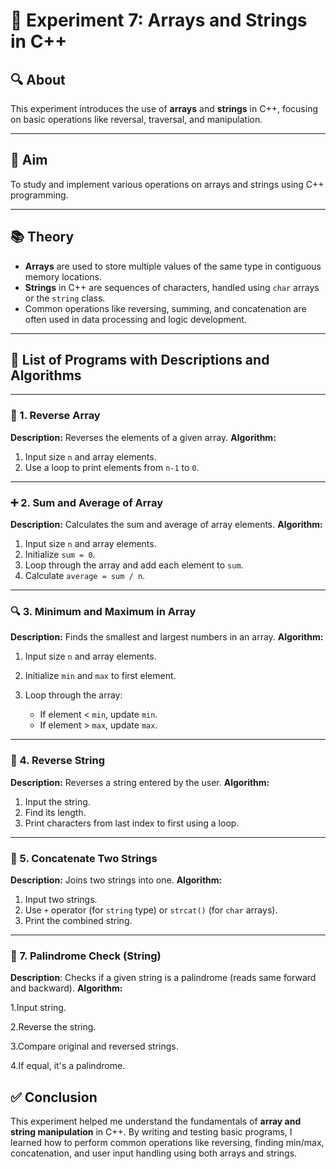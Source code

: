 
# 🧪 Experiment 7: Arrays and Strings in C++

## 🔍 About

This experiment introduces the use of **arrays** and **strings** in C++, focusing on basic operations like reversal, traversal, and manipulation.

---

## 📌 Aim

To study and implement various operations on arrays and strings using C++ programming.

---

## 📚 Theory

* **Arrays** are used to store multiple values of the same type in contiguous memory locations.
* **Strings** in C++ are sequences of characters, handled using `char` arrays or the `string` class.
* Common operations like reversing, summing, and concatenation are often used in data processing and logic development.

---

## 📑 List of Programs with Descriptions and Algorithms

---

### 🔁 1. Reverse Array

**Description:** Reverses the elements of a given array.
**Algorithm:**

1. Input size `n` and array elements.
2. Use a loop to print elements from `n-1` to `0`.

---

### ➕ 2. Sum and Average of Array

**Description:** Calculates the sum and average of array elements.
**Algorithm:**

1. Input size `n` and array elements.
2. Initialize `sum = 0`.
3. Loop through the array and add each element to `sum`.
4. Calculate `average = sum / n`.

---

### 🔍 3. Minimum and Maximum in Array

**Description:** Finds the smallest and largest numbers in an array.
**Algorithm:**

1. Input size `n` and array elements.
2. Initialize `min` and `max` to first element.
3. Loop through the array:

   * If element < `min`, update `min`.
   * If element > `max`, update `max`.

---

### 🔄 4. Reverse String

**Description:** Reverses a string entered by the user.
**Algorithm:**

1. Input the string.
2. Find its length.
3. Print characters from last index to first using a loop.

---

### 🔗 5. Concatenate Two Strings

**Description:** Joins two strings into one.
**Algorithm:**

1. Input two strings.
2. Use `+` operator (for `string` type) or `strcat()` (for `char` arrays).
3. Print the combined string.

---
### 🔁 7. Palindrome Check (String)

**Description**: Checks if a given string is a palindrome (reads same forward and backward).
**Algorithm:**

1.Input string.

2.Reverse the string.

3.Compare original and reversed strings.

4.If equal, it's a palindrome.

## ✅ Conclusion

This experiment helped me understand the fundamentals of **array and string manipulation** in C++. By writing and testing basic programs, I learned how to perform common operations like reversing, finding min/max, concatenation, and user input handling using both arrays and strings.


